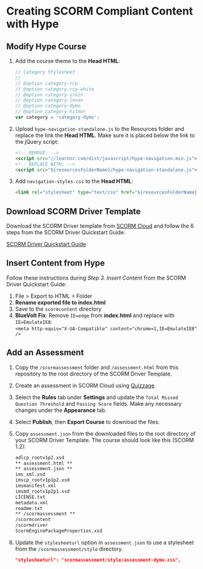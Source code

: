 # Creating SCORM Compliant Content with Hype

## Modify Hype Course

1. Add the course theme to the **Head HTML**:
    ```javascript
    // Category Stylesheet
    // 
    // @option category-rcp
    // @option category-rcp-white
    // @option category-irwin
    // @option category-lenox
    // @option category-dymo
    // @option category-hilmor
    var category = 'category-dymo';
    ```

2. Upload `hype-navigation-standalone.js` to the Resources folder and replace the link the **Head HTML**. Make sure it is placed below the link to the jQuery script:
    ```html
    <!-- REMOVE: -->
    <script src="//learnnr.com/dist/javascript/hype-navigation.min.js"></script>
    <!-- REPLACE WITH: -->
    <script src="${resourcesFolderName}/hype-navigation-standalone.js"></script>
    ```

3. Add `navigation-styles.css` to the **Head HTML**:
    ```html
    <link rel="stylesheet" type="text/css" href="${resourcesFolderName}/navigation-styles.css" />
    ```

## Download SCORM Driver Template

Download the SCORM Driver template from [SCORM Cloud](https://cloud.scorm.com/sc/user/authoring/AddContent) and follow the 6 steps from the SCORM Driver Quickstart Guide:
    
[SCORM Driver Quickstart Guide](http://scorm.com/scorm-solved/scorm-driver/scorm-driver-quickstart-guide-1-pick-version/)

## Insert Content from Hype

Follow these instructions during *Step 3. Insert Content* from the SCORM Driver Quickstart Guide:

1. File > Export to HTML > Folder  
2. **Rename exported file to index.html**
3. Save to the `scormcontent` directory
4. **BlueVolt Fix**: Remove `IE=edge` from **index.html** and replace with `IE=EmulateIE8`:  
    `<meta http-equiv="X-UA-Compatible" content="chrome=1,IE=EmulateIE8" />`

## Add an Assessment

1. Copy the `/scormassessment` folder and `/assessment.html` from this repository to the root directory of the SCORM Driver Template.
2. Create an assessment in SCORM Cloud using [Quizzage](https://cloud.scorm.com/sc/user/authoring/ae/Quizzage).
3. Select the **Rules** tab under **Settings** and update the `Total Missed Question Threshold` and `Passing Score` fields. Make any necessary changes under the **Appearance** tab.
5. Select **Publish**, then **Export Course** to download the files.
6. Copy `assessment.json` from the downloaded files to the root directory of your SCORM Driver Template. The course should look like this (SCORM 1.2):
    ```markdown
    adlcp_rootv1p2.xsd
    ** assessment.html **
    ** assessment.json **
    ims_xml.xsd
    imscp_rootv1p1p2.xsd
    imsmanifest.xml
    imsmd_rootv1p2p1.xsd
    LICENSE.txt
    metadata.xml
    readme.txt
    ** /scormassessment **
    /scormcontent
    /scormdriver
    ScormEnginePackageProperties.xsd
    ```

7. Update the `stylesheeturl` option in `assessment.json` to use a stylesheet from the `/scormassessment/style` directory.
    ```json
    "stylesheeturl": "scormassessment/style/assessment-dymo.css",
    ```
